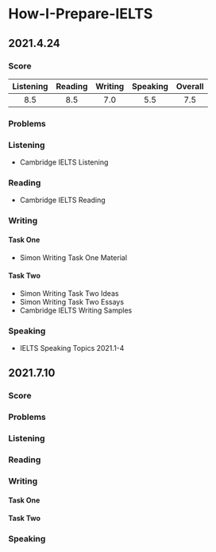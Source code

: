 # How-I-Prepare-IELTS
## 2021.4.24
### Score
|Listening|Reading|Writing|Speaking|Overall|
|:-:|:-:|:-:|:-:|:-:|
|8.5|8.5|7.0|5.5|7.5|
### Problems

### Listening
* Cambridge IELTS Listening
### Reading
* Cambridge IELTS Reading
### Writing
#### Task One
* Simon Writing Task One Material
#### Task Two
* Simon Writing Task Two Ideas
* Simon Writing Task Two Essays
* Cambridge IELTS Writing Samples
### Speaking
* IELTS Speaking Topics 2021.1-4
## 2021.7.10
### Score
### Problems
### Listening
### Reading
### Writing
#### Task One
#### Task Two
### Speaking
